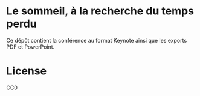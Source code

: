# Le sommeil, à la recherche du temps perdu

Ce dépôt contient la conférence au format Keynote ainsi que les exports PDF et PowerPoint.

# License

CC0

